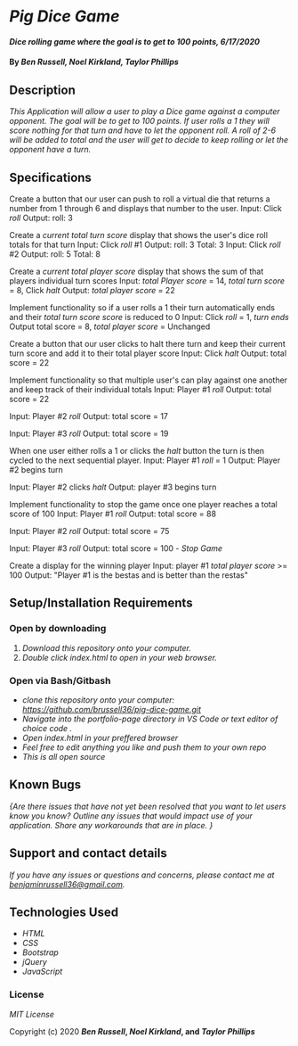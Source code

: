 # _Pig Dice Game_

#### _Dice rolling game where the goal is to get to 100 points, 6/17/2020_

#### By _**Ben Russell, Noel Kirkland, Taylor Phillips**_

## Description

_This Application will allow a user to play a Dice game against a computer opponent. The goal will be to get to 100 points. If user rolls a 1 they will score nothing for that turn and have to let the opponent roll. A roll of 2-6 will be added to total and the user will get to decide to keep rolling or let the opponent have a turn._

## Specifications

Create a button that our user can push to roll a virtual die that returns a number from 1 through 6 and displays that number to the user.
  Input: Click _roll_
  Output: roll: 3

Create a _current total turn score_ display that shows the user's dice roll totals for that turn
  Input: Click _roll_ #1
  Output: roll: 3
  Total: 3
  Input: Click _roll_ #2
  Output: roll: 5
  Total: 8

Create a _current total player score_ display that shows the sum of that players individual turn scores
  Input: _total Player score_ = 14, _total turn score_ = 8, Click _halt_
  Output: _total player score_ = 22

Implement functionality so if a user rolls a 1 their turn automatically ends and their _total turn score score_ is reduced to 0
  Input: Click _roll_ = 1, _turn ends_
  Output total score = 8, _total player score_ = Unchanged

Create a button that our user clicks to halt there turn and keep their current turn score and add it to their total player score
  Input: Click _halt_
  Output: total score = 22

Implement functionality so that multiple user's can play against one another and keep track of their individual totals
  Input: Player #1 _roll_
  Output: total score = 22

  Input: Player #2 _roll_
  Output: total score = 17

  Input: Player #3 _roll_
  Output: total score = 19

When one user either rolls a 1 or clicks the _halt_ button the turn is then cycled to the next sequential player.
  Input: Player #1 _roll_ = 1
  Output: Player #2 begins turn

  Input: Player #2 clicks _halt_
  Output: player #3 begins turn

Implement functionality to stop the game once one player reaches a total score of 100
  Input: Player #1 _roll_
  Output: total score = 88

  Input: Player #2 _roll_
  Output: total score = 75

  Input: Player #3 _roll_
  Output: total score = 100 - _Stop Game_

Create a display for the winning player
 Input: player #1 _total player score_ >= 100
 Output: "Player #1 is the bestas and is better than the restas"


## Setup/Installation Requirements

### Open by downloading

1. _Download this repository onto your computer._
2. _Double click index.html to open in your web browser._

### Open via Bash/Gitbash

* _clone this repository onto your computer: https://github.com/brussell36/pig-dice-game.git_
* _Navigate into the portfolio-page directory in VS Code or text editor of choice code ._
* _Open index.html in your preffered browser_
* _Feel free to edit anything you like and push them to your own repo_
* _This is all open source_


## Known Bugs

_{Are there issues that have not yet been resolved that you want to let users know you know?  Outline any issues that would impact use of your application.  Share any workarounds that are in place. }_

## Support and contact details

_If you have any issues or questions and concerns, please contact me at benjaminrussell36@gmail.com._

## Technologies Used

* _HTML_
* _CSS_
* _Bootstrap_
* _jQuery_
* _JavaScript_

### License

*MIT License*

Copyright (c) 2020 **_Ben Russell_, _Noel Kirkland_, and _Taylor Phillips_**